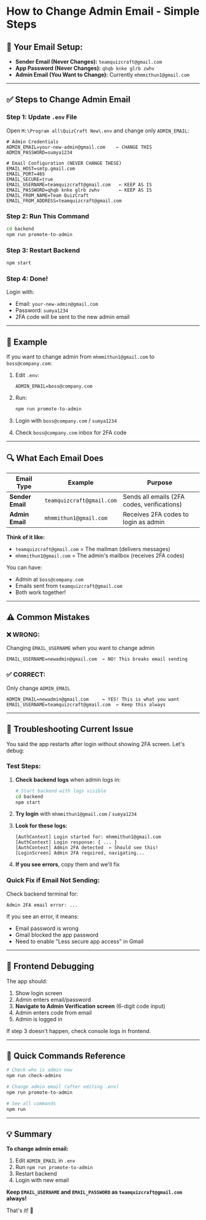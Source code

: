 # How to Change Admin Email - Simple Steps

## 📧 Your Email Setup:
- **Sender Email (Never Changes):** `teamquizcraft@gmail.com`
- **App Password (Never Changes):** `qhqb knke glrb zwhv`
- **Admin Email (You Want to Change):** Currently `mhmmithun1@gmail.com`

---

## ✅ Steps to Change Admin Email

### Step 1: Update `.env` File
Open `M:\Program all\QuizCraft New\.env` and change only `ADMIN_EMAIL`:

```env
# Admin Credentials
ADMIN_EMAIL=your-new-admin@gmail.com    ← CHANGE THIS
ADMIN_PASSWORD=sumya1234

# Email Configuration (NEVER CHANGE THESE)
EMAIL_HOST=smtp.gmail.com
EMAIL_PORT=465
EMAIL_SECURE=true
EMAIL_USERNAME=teamquizcraft@gmail.com   ← KEEP AS IS
EMAIL_PASSWORD=qhqb knke glrb zwhv       ← KEEP AS IS
EMAIL_FROM_NAME=Team QuizCraft
EMAIL_FROM_ADDRESS=teamquizcraft@gmail.com
```

### Step 2: Run This Command
```bash
cd backend
npm run promote-to-admin
```

### Step 3: Restart Backend
```bash
npm start
```

### Step 4: Done!
Login with:
- Email: `your-new-admin@gmail.com`
- Password: `sumya1234`
- 2FA code will be sent to the new admin email

---

## 📝 Example

If you want to change admin from `mhmmithun1@gmail.com` to `boss@company.com`:

1. Edit `.env`:
   ```env
   ADMIN_EMAIL=boss@company.com
   ```

2. Run:
   ```bash
   npm run promote-to-admin
   ```

3. Login with `boss@company.com` / `sumya1234`
4. Check `boss@company.com` inbox for 2FA code

---

## 🔍 What Each Email Does

| Email Type | Example | Purpose |
|-----------|---------|---------|
| **Sender Email** | `teamquizcraft@gmail.com` | Sends all emails (2FA codes, verifications) |
| **Admin Email** | `mhmmithun1@gmail.com` | Receives 2FA codes to login as admin |

**Think of it like:**
- `teamquizcraft@gmail.com` = The mailman (delivers messages)
- `mhmmithun1@gmail.com` = The admin's mailbox (receives 2FA codes)

You can have:
- Admin at `boss@company.com`
- Emails sent from `teamquizcraft@gmail.com`
- Both work together!

---

## ⚠️ Common Mistakes

### ❌ WRONG:
Changing `EMAIL_USERNAME` when you want to change admin
```env
EMAIL_USERNAME=newadmin@gmail.com  ← NO! This breaks email sending
```

### ✅ CORRECT:
Only change `ADMIN_EMAIL`
```env
ADMIN_EMAIL=newadmin@gmail.com     ← YES! This is what you want
EMAIL_USERNAME=teamquizcraft@gmail.com  ← Keep this always
```

---

## 🐛 Troubleshooting Current Issue

You said the app restarts after login without showing 2FA screen. Let's debug:

### Test Steps:

1. **Check backend logs** when admin logs in:
   ```bash
   # Start backend with logs visible
   cd backend
   npm start
   ```

2. **Try login** with `mhmmithun1@gmail.com` / `sumya1234`

3. **Look for these logs:**
   ```
   [AuthContext] Login started for: mhmmithun1@gmail.com
   [AuthContext] Login response: { ... }
   [AuthContext] Admin 2FA detected  ← Should see this!
   [LoginScreen] Admin 2FA required, navigating...
   ```

4. **If you see errors**, copy them and we'll fix

### Quick Fix if Email Not Sending:

Check backend terminal for:
```
Admin 2FA email error: ...
```

If you see an error, it means:
- Email password is wrong
- Gmail blocked the app password
- Need to enable "Less secure app access" in Gmail

---

## 📱 Frontend Debugging

The app should:
1. Show login screen
2. Admin enters email/password
3. **Navigate to Admin Verification screen** (6-digit code input)
4. Admin enters code from email
5. Admin is logged in

If step 3 doesn't happen, check console logs in frontend.

---

## 🔧 Quick Commands Reference

```bash
# Check who is admin now
npm run check-admins

# Change admin email (after editing .env)
npm run promote-to-admin

# See all commands
npm run
```

---

## 💡 Summary

**To change admin email:**
1. Edit `ADMIN_EMAIL` in `.env`
2. Run `npm run promote-to-admin`
3. Restart backend
4. Login with new email

**Keep `EMAIL_USERNAME` and `EMAIL_PASSWORD` as `teamquizcraft@gmail.com` always!**

That's it! 🎉
